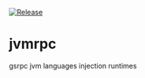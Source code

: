 [![Release](https://img.shields.io/github/release/jitpack/gradle-simple.svg?label=maven)](https://jitpack.io/#jitpack/gradle-simple)

# jvmrpc
gsrpc jvm languages injection runtimes

